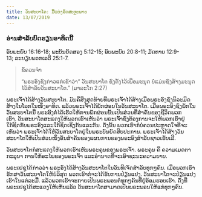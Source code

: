 ```yaml
---
title: ວັນສະບາໂຕ: ມື້ແຫ່ງອິດສະຫຼະພາບ
date: 13/07/2019
---
```


### ອ່ານສຳລັບບົດຮຽນອາທິດນີ້
ອົບພະຍົບ 16:16-18; ພະບັນຍັດສອງ 5:12-15; ອົບພະຍົບ 20:8-11; ມັດທາຍ 12:9-13; ລະບຽບພວກເລວີ 25:1-7.

> <p>ຂໍ້ຄວນຈຳ</p>
> “ພຣະອົງຊົງກ່າວແກ່ເຂົາວ່າ” ວັນສະບາໂຕ ຊົງຕັ້ງໄວ້ເພື່ອມະນຸດ ບໍ່ແມ່ນຊົງສ້າງມະນຸດໄວ້ສຳລັບວັນສະບາໂຕ.” (ມາລະໂກ 2:27)

ພຣະເຈົ້າໄດ້ສ້າງວັນສະບາໂຕ. ມັນຄືສິ່ງສຸດທ້າຍທີ່ພຣະເຈົ້າໄດ້ສ້າງເມື່ອພຣະອົງຊົງນິລະມິດສ້າງໃນໂລກໃນໜຶ່ງອາທິດ. ແລ້ວພຣະເຈົ້າໄດ້ພັກຜ່ອນໃນວັນສະບາໂຕ. ເມື່ອພຣະອົງຊົງພັກໃນວັນສະບາໂຕນີ້ ພຣະອົງກໍ່ໄດ້ເຮັດໃຫ້ການພັກຜ່ອນນັ້ນເປັນສ່ວນທີ່ສຳຄັນຂອງຊີວິດພວກເຮົາ. ວັນສະບາໂຕສະແດງໃຫ້ພວກເຮົາເຫັນວ່າ ພຣະເຈົ້າຊົງຕ້ອງການຈະໃຫ້ພວກເຮົາຢູ່ໃກ້ຊິດກັບພຣະອົງແລະໃກ້ຊິດເຊິ່ງກັນແລະກັນ. ດັ່ງນັ້ນ ພວກເຮົາກໍບໍ່ຄວນປະຫຼາດໃຈທີ່ຈະເຫັນວ່າ ພຣະເຈົ້າໄດ້ໃຫ້ວັນສະບາໂຕຢູ່ໃນພຣະບັນຍັດສິບປະການ. ພຣະເຈົ້າໄດ້ສ້າງວັນສະບາໂຕໃຫ້ເປັນສ່ວນໜຶ່ງອັນສຳຄັນຂອງແຜນການຂອງພຣະອົງສຳລັບຊາວເຮັບເລີ.

ວັນສະບາໂຕກໍສະແດງໃຫ້ພວກເຮົາເຫັນພຣະຄຸນຂອງພຣະເຈົ້າ. ພຣະຄຸນ ຄື ຄວາມເມດຕາກະລຸນາ ການໃຫ້ອະໄພຂອງພຣະເຈົ້າ ແລະອຳນາດທີ່ຈະເອົາຊະນະຄວາມບາບ.

ພຣະເຢຊູໄດ້ກ່າວວ່າ ພຣະອົງໄດ້ສ້າງວັນສະບາໂຕໃນວັນທີເຈັດສຳລັບທຸກໆຄົນ. ເມື່ອພວກເຮົາຮັກສາວັນສະບາໂຕໃຫ້ບໍລິສຸດ ພວກເຮົາກໍ່ຈະໄດ້ຮັບການປ່ຽນແປງ. ວັນສະບາໂຕຈະປ່ຽນແປງເຮົາໃນແຕ່ລະມື້. ແລ້ວພວກເຮົາຈະກາຍເປັນພຣະພອນຕໍ່ທຸກໆຄົນທີ່ຢູ່ອ້ອມຮອບເຮົາ. ດັ່ງທີ່ພຣະເຢຊູໄດ້ສະແດງໃຫ້ເຫັນແລ້ວ ວັນສະບາໂຕສາມາດເປັນພຣະພອນໃຫ້ແກ່ທຸກໆຄົນ.